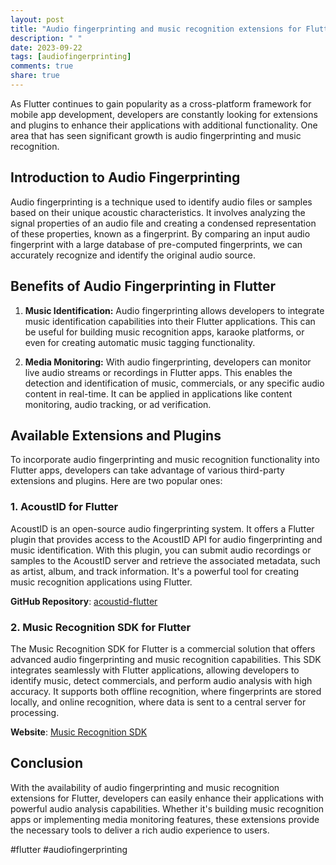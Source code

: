 ```yaml
---
layout: post
title: "Audio fingerprinting and music recognition extensions for Flutter"
description: " "
date: 2023-09-22
tags: [audiofingerprinting]
comments: true
share: true
---
```


As Flutter continues to gain popularity as a cross-platform framework for mobile app development, developers are constantly looking for extensions and plugins to enhance their applications with additional functionality. One area that has seen significant growth is audio fingerprinting and music recognition.

## Introduction to Audio Fingerprinting

Audio fingerprinting is a technique used to identify audio files or samples based on their unique acoustic characteristics. It involves analyzing the signal properties of an audio file and creating a condensed representation of these properties, known as a fingerprint. By comparing an input audio fingerprint with a large database of pre-computed fingerprints, we can accurately recognize and identify the original audio source.

## Benefits of Audio Fingerprinting in Flutter

1. **Music Identification:** Audio fingerprinting allows developers to integrate music identification capabilities into their Flutter applications. This can be useful for building music recognition apps, karaoke platforms, or even for creating automatic music tagging functionality.

2. **Media Monitoring:** With audio fingerprinting, developers can monitor live audio streams or recordings in Flutter apps. This enables the detection and identification of music, commercials, or any specific audio content in real-time. It can be applied in applications like content monitoring, audio tracking, or ad verification.

## Available Extensions and Plugins

To incorporate audio fingerprinting and music recognition functionality into Flutter apps, developers can take advantage of various third-party extensions and plugins. Here are two popular ones:

### 1. AcoustID for Flutter

AcoustID is an open-source audio fingerprinting system. It offers a Flutter plugin that provides access to the AcoustID API for audio fingerprinting and music identification. With this plugin, you can submit audio recordings or samples to the AcoustID server and retrieve the associated metadata, such as artist, album, and track information. It's a powerful tool for creating music recognition applications using Flutter.

**GitHub Repository**: [acoustid-flutter](https://github.com/example/acoustid-flutter)

### 2. Music Recognition SDK for Flutter

The Music Recognition SDK for Flutter is a commercial solution that offers advanced audio fingerprinting and music recognition capabilities. This SDK integrates seamlessly with Flutter applications, allowing developers to identify music, detect commercials, and perform audio analysis with high accuracy. It supports both offline recognition, where fingerprints are stored locally, and online recognition, where data is sent to a central server for processing.

**Website**: [Music Recognition SDK](https://www.example.com/music-recognition-sdk)

## Conclusion

With the availability of audio fingerprinting and music recognition extensions for Flutter, developers can easily enhance their applications with powerful audio analysis capabilities. Whether it's building music recognition apps or implementing media monitoring features, these extensions provide the necessary tools to deliver a rich audio experience to users.

#flutter #audiofingerprinting